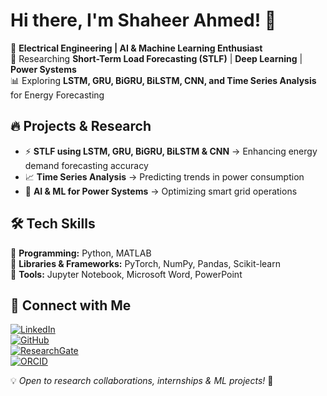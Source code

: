 # Hi there, I'm Shaheer Ahmed! 👋  

🚀 **Electrical Engineering | AI & Machine Learning Enthusiast**  
🔬 Researching **Short-Term Load Forecasting (STLF)** | **Deep Learning** | **Power Systems**  
📊 Exploring **LSTM, GRU, BiGRU, BiLSTM, CNN, and Time Series Analysis** for Energy Forecasting  

## 🔥 Projects & Research  
- ⚡ **STLF using LSTM, GRU, BiGRU, BiLSTM & CNN** → Enhancing energy demand forecasting accuracy  
- 📈 **Time Series Analysis** → Predicting trends in power consumption  
- 🧠 **AI & ML for Power Systems** → Optimizing smart grid operations  

## 🛠️ Tech Skills  
🔹 **Programming:** Python, MATLAB  
🔹 **Libraries & Frameworks:** PyTorch, NumPy, Pandas, Scikit-learn  
🔹 **Tools:** Jupyter Notebook, Microsoft Word, PowerPoint  

## 🔗 Connect with Me  
[![LinkedIn](https://img.shields.io/badge/-LinkedIn-blue?style=flat&logo=linkedin)](https://www.linkedin.com/in/shaheer-khan-0813b6296)  
[![GitHub](https://img.shields.io/badge/-GitHub-black?style=flat&logo=github)](https://github.com/shaheer-khan57)  
[![ResearchGate](https://img.shields.io/badge/-ResearchGate-green?style=flat&logo=researchgate)](https://www.researchgate.net/profile/Shaheer-Khan-25)  
[![ORCID](https://img.shields.io/badge/-ORCID-lightgreen?style=flat&logo=orcid)](https://orcid.org/0009-0000-7235-9045)  

💡 *Open to research collaborations, internships & ML projects!* 🚀  
